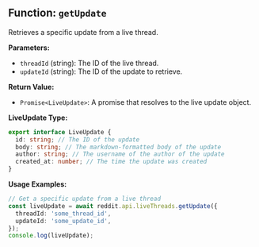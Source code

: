 ## Function: `getUpdate`

Retrieves a specific update from a live thread.

**Parameters:**

- `threadId` (string): The ID of the live thread.
- `updateId` (string): The ID of the update to retrieve.

**Return Value:**

- `Promise<LiveUpdate>`: A promise that resolves to the live update object.

**LiveUpdate Type:**

```typescript
export interface LiveUpdate {
  id: string; // The ID of the update
  body: string; // The markdown-formatted body of the update
  author: string; // The username of the author of the update
  created_at: number; // The time the update was created
}
```

**Usage Examples:**

```typescript
// Get a specific update from a live thread
const liveUpdate = await reddit.api.liveThreads.getUpdate({
  threadId: 'some_thread_id',
  updateId: 'some_update_id',
});
console.log(liveUpdate);
```
